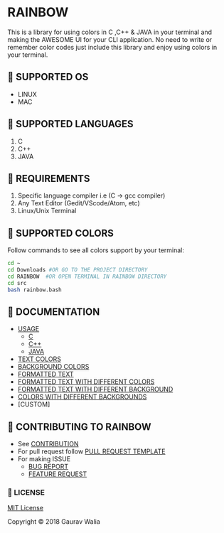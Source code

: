 # RAINBOW

This is a library for using colors in C ,C++ & JAVA in your terminal and making the AWESOME UI for your CLI application. No need to write or remember color codes just include this library and enjoy using colors in your terminal.

## :rainbow: SUPPORTED OS

* LINUX
* MAC

## :rainbow: SUPPORTED LANGUAGES

1. C
2. C++
3. JAVA

## :rainbow: REQUIREMENTS

1. Specific language compiler i.e (C -> gcc compiler)
2. Any Text Editor (Gedit/VScode/Atom, etc)
3. Linux/Unix Terminal

## :rainbow: SUPPORTED COLORS

Follow commands to see all colors support by your terminal:

```bash
cd ~
cd Downloads #OR GO TO THE PROJECT DIRECTORY
cd RAINBOW  #OR OPEN TERMINAL IN RAINBOW DIRECTORY
cd src
bash rainbow.bash
```

## :rainbow: DOCUMENTATION

* [USAGE](https://github.com/GauravWalia19/RAINBOW/wiki)
  * [C](https://github.com/GauravWalia19/RAINBOW/wiki/C)
  * [C++](https://github.com/GauravWalia19/RAINBOW/wiki/CPP)
  * [JAVA](https://github.com/GauravWalia19/RAINBOW/wiki/JAVA)
* [TEXT COLORS](docs/textColors.md)
* [BACKGROUND COLORS](docs/backgroundColors.md)
* [FORMATTED TEXT](docs/formattingText.md)
* [FORMATTED TEXT WITH DIFFERENT COLORS](docs/formattingColors.md)
* [FORMATTED TEXT WITH DIFFERENT BACKGROUND](docs/formattingbg.md)
* [COLORS WITH DIFFERENT BACKGROUNDS](docs/colorBackgrounds.md)
* [CUSTOM]

## :rainbow: CONTRIBUTING TO RAINBOW

* See [CONTRIBUTION](CONTRIBUTING.md)
* For pull request follow [PULL REQUEST TEMPLATE](.github/PULL_REQUEST_TEMPLATE.md)
* For making ISSUE
  * [BUG REPORT](.github/ISSUE_TEMPLATE/bug_report.md)
  * [FEATURE REQUEST](.github/ISSUE_TEMPLATE/feature_request.md)

### :rainbow: LICENSE

[MIT License](LICENSE)

Copyright :copyright: 2018 Gaurav Walia
